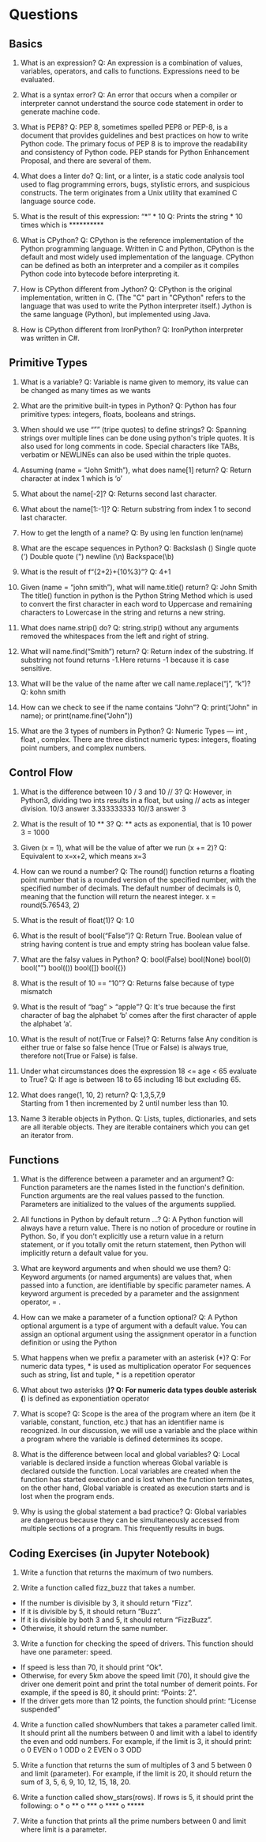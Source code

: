 # Questions 

## Basics 

1. What is an expression? 
Q: An expression is a combination of values, variables, operators, and calls to functions. Expressions need to be evaluated. 

2. What is a syntax error? 
Q: An error that occurs when a compiler or interpreter cannot understand the source code statement in order to generate machine code. 

3. What is PEP8? 
Q: PEP 8, sometimes spelled PEP8 or PEP-8, is a document that provides guidelines and best practices on how to write Python code. The primary focus of PEP 8 is to improve the readability and consistency of Python code. PEP stands for Python Enhancement Proposal, and there are several of them. 

4. What does a linter do? 
Q: lint, or a linter, is a static code analysis tool used to flag programming errors, bugs, stylistic errors, and suspicious constructs. The term originates from a Unix utility that examined C language source code. 

5. What is the result of this expression: “*” * 10 
Q: Prints the string * 10 times which is ********** 

6. What is CPython? 
Q: CPython is the reference implementation of the Python programming language. Written in C and Python, CPython is the default and most widely used implementation of the language. CPython can be defined as both an interpreter and a compiler as it compiles Python code into bytecode before interpreting it. 

7. How is CPython different from Jython? 
Q: CPython is the original implementation, written in C. (The "C" part in "CPython" refers to the language that was used to write the Python interpreter itself.) Jython is the same language (Python), but implemented using Java.  

8. How is CPython different from IronPython? 
Q: IronPython interpreter was written in C#. 

## Primitive Types 

1. What is a variable? 
Q: Variable is name given to memory, its value can be changed as many times as we wants 

2. What are the primitive built-in types in Python? 
Q: Python has four primitive types: integers, floats, booleans and strings.  

3. When should we use “”” (tripe quotes) to define strings? 
Q: Spanning strings over multiple lines can be done using python's triple quotes. It is also used for long comments in code. Special characters like TABs, verbatim or NEWLINEs can also be used within the triple quotes.  

4. Assuming (name = “John Smith”), what does name[1] return? 
Q: Return character at index 1 which is ‘o’ 

5. What about the name[-2]? 
Q: Returns second last character. 

6. What about the name[1:-1]? 
Q: Return substring from index 1 to second last character.

7. How to get the length of a name? 
Q: By using len function len(name) 

8. What are the escape sequences in Python? 
Q: 
Backslash (\) 
Single quote (') 
Double quote (") 
newline (\n) 
Backspace(\b) 

9. What is the result of f“{2+2}+{10%3}”? 
Q: 4+1 

10. Given (name = “john smith”), what will name.title() return? 
Q: John Smith 
The title() function in python is the Python String Method which is used to convert the first character in each word to Uppercase and remaining characters to Lowercase in the string and returns a new string.  

11. What does name.strip() do? 
Q: string.strip() without any arguments removed the whitespaces from the left and right of string. 

12. What will name.find(“Smith”) return? 
Q: Return index of the substring. If substring not found returns -1.Here returns -1 because it is case sensitive. 

13. What will be the value of the name after we call name.replace(“j”, “k”)?
Q: kohn smith 

14. How can we check to see if the name contains “John”? 
Q: print("John" in name); or print(name.fine(“John”))

15. What are the 3 types of numbers in Python? 
Q: Numeric Types — int , float , complex. There are three distinct numeric types: integers, floating point numbers, and complex numbers. 

## Control Flow 

1. What is the difference between 10 / 3 and 10 // 3? 
Q: However, in Python3, dividing two ints results in a float, but using // acts as integer division. 
10/3 answer 3.333333333 
10//3 answer 3  

2. What is the result of 10 ** 3? 
Q: ** acts as exponential, that is 10 power 3 = 1000 

3. Given (x = 1), what will be the value of after we run (x += 2)? 
Q: Equivalent to x=x+2, which means x=3 

4. How can we round a number? 
Q: The round() function returns a floating point number that is a rounded version of the specified number, with the specified number of decimals. 
The default number of decimals is 0, meaning that the function will return the nearest integer. 
x = round(5.76543, 2) 

5. What is the result of float(1)? 
Q: 1.0 

6. What is the result of bool(“False”)? 
Q: Return True. Boolean value of string having content is true and empty string has boolean value false. 

7. What are the falsy values in Python? 
Q: 
bool(False) 
bool(None) 
bool(0) 
bool("") 
bool(()) 
bool([]) 
bool({}) 

8. What is the result of 10 == “10”? 
Q: Returns false because of type mismatch 

9. What is the result of “bag” > “apple”? 
Q: It's true because the first character of bag the alphabet ‘b’ comes after the first character of apple the alphabet  ‘a’. 

10. What is the result of not(True or False)? 
Q: Returns false 
Any condition is either true or false so false hence (True or False) is always true, therefore not(True or False) is false. 

11. Under what circumstances does the expression 18 <= age < 65 evaluate to True? 
Q: If age is between 18 to 65 including 18 but excluding 65. 

12. What does range(1, 10, 2) return? 
Q: 1,3,5,7,9  
Starting from 1 then incremented by 2 until number less than 10. 

13. Name 3 iterable objects in Python.
Q: Lists, tuples, dictionaries, and sets are all iterable objects. They are iterable containers which you can get an iterator from. 

## Functions 

1. What is the difference between a parameter and an argument?
Q: Function parameters are the names listed in the function's definition. Function arguments are the real values passed to the function. Parameters are initialized to the values of the arguments supplied. 

2. All functions in Python by default return …?
Q: A Python function will always have a return value. There is no notion of procedure or routine in Python. So, if you don't explicitly use a return value in a return statement, or if you totally omit the return statement, then Python will implicitly return a default value for you. 

3. What are keyword arguments and when should we use them? 
Q: Keyword arguments (or named arguments) are values that, when passed into a function, are identifiable by specific parameter names. A keyword argument is preceded by a parameter and the assignment operator, = . 

4. How can we make a parameter of a function optional? 
Q: A Python optional argument is a type of argument with a default value. You can assign an optional argument using the assignment operator in a function definition or using the Python  

5. What happens when we prefix a parameter with an asterisk (*)? 
Q: For numeric data types, * is used as multiplication operator 
For sequences such as string, list and tuple,  * is a repetition operator

6. What about two asterisks (**)? 
Q: For numeric data types double asterisk (**) is defined as exponentiation operator 

7. What is scope? 
Q: Scope is the area of the program where an item (be it variable, constant, function, etc.) that has an identifier name is recognized. In our discussion, we will use a variable and the place within a program where the variable is defined determines its scope. 

8. What is the difference between local and global variables? 
Q: Local variable is declared inside a function whereas Global variable is declared outside the function. Local variables are created when the function has started execution and is lost when the function terminates, on the other hand, Global variable is created as execution starts and is lost when the program ends. 

9. Why is using the global statement a bad practice? 
Q: Global variables are dangerous because they can be simultaneously accessed from multiple sections of a program. This frequently results in bugs. 

## Coding Exercises (in Jupyter Notebook)

1. Write a function that returns the maximum of two numbers.
 
2. Write a function called fizz_buzz that takes a number. 
  * If the number is divisible by 3, it should return “Fizz”. 
  * If it is divisible by 5, it should return “Buzz”. 
  * If it is divisible by both 3 and 5, it should return “FizzBuzz”. 
  * Otherwise, it should return the same number. 

3. Write a function for checking the speed of drivers. This function should have one parameter:  speed. 
  * If speed is less than 70, it should print “Ok”. 
  * Otherwise, for every 5km above the speed limit (70), it should give the driver one demerit  point and print the total number of demerit points. For example, if the speed is 80, it  should print: “Points: 2”. 
  * If the driver gets more than 12 points, the function should print: “License suspended” 

4. Write a function called showNumbers that takes a parameter called limit. It should print all  the numbers between 0 and limit with a label to identify the even and odd numbers. For  example, if the limit is 3, it should print: 
  o 0 EVEN 
  o 1 ODD 
  o 2 EVEN 
  o 3 ODD 

5. Write a function that returns the sum of multiples of 3 and 5 between 0 and limit (parameter).  For example, if the limit is 20, it should return the sum of 3, 5, 6, 9, 10, 12, 15, 18, 20. 

6. Write a function called show_stars(rows). If rows is 5, it should print the following: o * 
  o ** 
  o *** 
  o **** 
  o ***** 

7. Write a function that prints all the prime numbers between 0 and limit where limit is a  parameter.
